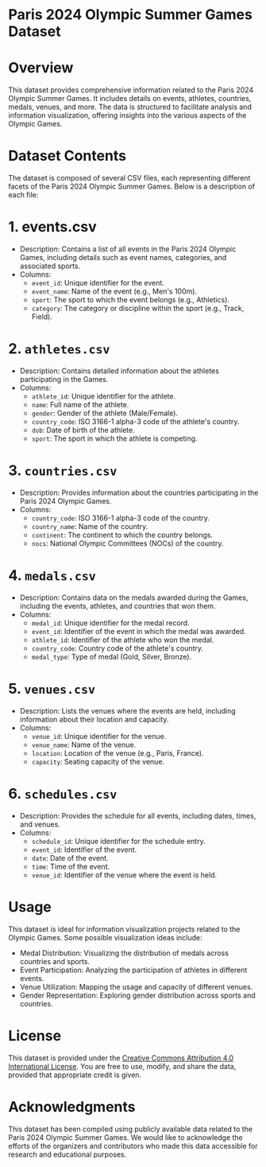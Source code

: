 
# Paris 2024 Olympic Summer Games Dataset

# Overview

This dataset provides comprehensive information related to the Paris 2024 Olympic Summer Games. It includes details on events, athletes, countries, medals, venues, and more. The data is structured to facilitate analysis and information visualization, offering insights into the various aspects of the Olympic Games.

# Dataset Contents

The dataset is composed of several CSV files, each representing different facets of the Paris 2024 Olympic Summer Games. Below is a description of each file:

# 1. events.csv
- Description: Contains a list of all events in the Paris 2024 Olympic Games, including details such as event names, categories, and associated sports.
- Columns:
  - `event_id`: Unique identifier for the event.
  - `event_name`: Name of the event (e.g., Men's 100m).
  - `sport`: The sport to which the event belongs (e.g., Athletics).
  - `category`: The category or discipline within the sport (e.g., Track, Field).

# 2. `athletes.csv`
- Description: Contains detailed information about the athletes participating in the Games.
- Columns:
  - `athlete_id`: Unique identifier for the athlete.
  - `name`: Full name of the athlete.
  - `gender`: Gender of the athlete (Male/Female).
  - `country_code`: ISO 3166-1 alpha-3 code of the athlete's country.
  - `dob`: Date of birth of the athlete.
  - `sport`: The sport in which the athlete is competing.

# 3. `countries.csv`
- Description: Provides information about the countries participating in the Paris 2024 Olympic Games.
- Columns:
  - `country_code`: ISO 3166-1 alpha-3 code of the country.
  - `country_name`: Name of the country.
  - `continent`: The continent to which the country belongs.
  - `nocs`: National Olympic Committees (NOCs) of the country.

# 4. `medals.csv`
- Description: Contains data on the medals awarded during the Games, including the events, athletes, and countries that won them.
- Columns:
  - `medal_id`: Unique identifier for the medal record.
  - `event_id`: Identifier of the event in which the medal was awarded.
  - `athlete_id`: Identifier of the athlete who won the medal.
  - `country_code`: Country code of the athlete's country.
  - `medal_type`: Type of medal (Gold, Silver, Bronze).

# 5. `venues.csv`
- Description: Lists the venues where the events are held, including information about their location and capacity.
- Columns:
  - `venue_id`: Unique identifier for the venue.
  - `venue_name`: Name of the venue.
  - `location`: Location of the venue (e.g., Paris, France).
  - `capacity`: Seating capacity of the venue.

# 6. `schedules.csv`
- Description: Provides the schedule for all events, including dates, times, and venues.
- Columns:
  - `schedule_id`: Unique identifier for the schedule entry.
  - `event_id`: Identifier of the event.
  - `date`: Date of the event.
  - `time`: Time of the event.
  - `venue_id`: Identifier of the venue where the event is held.

# Usage

This dataset is ideal for information visualization projects related to the Olympic Games. Some possible visualization ideas include:
- Medal Distribution: Visualizing the distribution of medals across countries and sports.
- Event Participation: Analyzing the participation of athletes in different events.
- Venue Utilization: Mapping the usage and capacity of different venues.
- Gender Representation: Exploring gender distribution across sports and countries.

# License

This dataset is provided under the [Creative Commons Attribution 4.0 International License](https://creativecommons.org/licenses/by/4.0/). You are free to use, modify, and share the data, provided that appropriate credit is given.

# Acknowledgments

This dataset has been compiled using publicly available data related to the Paris 2024 Olympic Summer Games. We would like to acknowledge the efforts of the organizers and contributors who made this data accessible for research and educational purposes.
